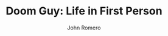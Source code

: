 ---
title: "Doom Guy: Life in First Person"
subtitle: ""
description: ""
layout: book
author: John Romero
started: 2023-08-20
read: 2023-09-24
status: read
rating: 3.5
color: 
cover: 
pages: 370
link: 
---